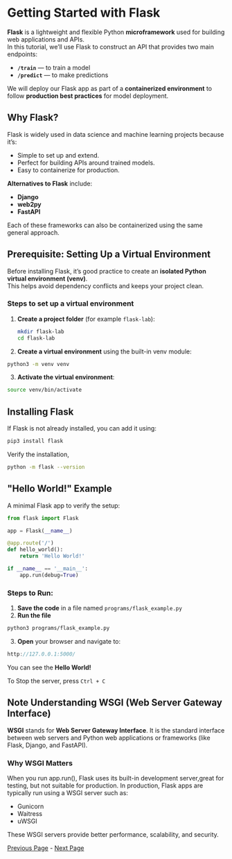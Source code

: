 # Getting Started with Flask

**Flask** is a lightweight and flexible Python **microframework** used for building web applications and APIs.  
In this tutorial, we’ll use Flask to construct an API that provides two main endpoints:

- **`/train`** — to train a model  
- **`/predict`** — to make predictions  

We will deploy our Flask app as part of a **containerized environment** to follow **production best practices** for model deployment.

## Why Flask?

Flask is widely used in data science and machine learning projects because it’s:
- Simple to set up and extend.
- Perfect for building APIs around trained models.
- Easy to containerize for production.

**Alternatives to Flask** include:
- **Django**
- **web2py**
- **FastAPI**

Each of these frameworks can also be containerized using the same general approach.

## Prerequisite: Setting Up a Virtual Environment

Before installing Flask, it’s good practice to create an **isolated Python virtual environment (venv)**.  
This helps avoid dependency conflicts and keeps your project clean.

### Steps to set up a virtual environment
1. **Create a project folder** (for example `flask-lab`):
   
   ```bash
   mkdir flask-lab
   cd flask-lab
   ```
2. **Create a virtual environment** using the built-in venv module:
```bash
python3 -m venv venv
```  
3. **Activate the virtual environment**:
```bash
source venv/bin/activate
```


## Installing Flask

If Flask is not already installed, you can add it using:

```bash
pip3 install flask
```

Verify the installation,
```bash
python -m flask --version
```

## "Hello World!" Example
A minimal Flask app to verify the setup:
```python
from flask import Flask

app = Flask(__name__)

@app.route('/')
def hello_world():
    return 'Hello World!'

if __name__ == '__main__':
    app.run(debug=True)
```

### Steps to Run:
1. **Save the code** in a file named `programs/flask_example.py`
2. **Run the file**
```bash
python3 programs/flask_example.py
```
3. **Open** your browser and navigate to:
```cpp
http://127.0.0.1:5000/
```
You can see the **Hello World!**

To Stop the server, press `Ctrl + C`

## **Note** Understanding **WSGI** (Web Server Gateway Interface)
**WSGI** stands for **Web Server Gateway Interface**.
It is the standard interface between web servers and Python web applications or frameworks (like Flask, Django, and FastAPI).

### Why WSGI Matters
When you run app.run(), Flask uses its built-in development server,great for testing, but not suitable for production.
In production, Flask apps are typically run using a WSGI server such as:
- Gunicorn
- Waitress
- uWSGI

These WSGI servers provide better performance, scalability, and security.

[Previous Page](Getting-Started-With-Docker.md) -  [Next Page](Getting-Started-With-Docker.md)